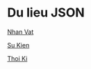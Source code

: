 # Du lieu JSON

[Nhan Vat](/src/main/resources/json/nhanvat.json)

[Su Kien](/src/main/resources/json/sukien.json)

[Thoi Ki](/src/main/resources/json/thoiki.json)